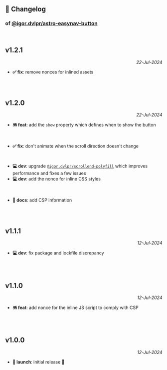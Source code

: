 ## 📒 Changelog

### of [@igor.dvlpr/astro-easynav-button](https://github.com/igorskyflyer/astro-easynav-button)

<br>

## v1.2.1

<p align="right"><em>22-Jul-2024</em></p>

- **✅ fix**: remove nonces for inlined assets

<br>
<br>

## v1.2.0

<p align="right"><em>22-Jul-2024</em></p>


- **🪅 feat**: add the `show` property which defines when to show the button

<br>

- **✅ fix**: don't animate when the scroll direction doesn't change

<br>

- **💻 dev**: upgrade [`@igor.dvlpr/scrollend-polyfill`](https://www.npmjs.com/package/@igor.dvlpr/scrollend-polyfill) which improves performance and fixes a few issues
- **💻 dev**: add the nonce for inline CSS styles

<br>

- **📜 docs**: add CSP information

<br>
<br>

## v1.1.1

<p align="right"><em>12-Jul-2024</em></p>

- **💻 dev**: fix package and lockfile discrepancy

<br>
<br>

## v1.1.0

<p align="right"><em>12-Jul-2024</em></p>

- **🪅 feat**: add nonce for the inline JS script to comply with CSP

<br>
<br>

## v1.0.0

<p align="right"><em>12-Jul-2024</em></p>

- **🚀 launch**: initial release 🎉
